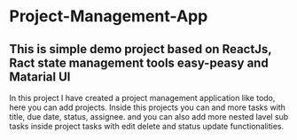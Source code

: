 # Project-Management-App
## This is simple demo project based on ReactJs, Ract state management tools easy-peasy and Matarial UI
 <p>In this project I have created a project management application like todo, here you can add projects. Inside this projects you can and more tasks with title, due date, status, assignee.
 and you can also add more nested lavel sub tasks inside project tasks with edit delete and status update functionalities.</p>
